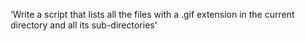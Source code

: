‘Write a script that lists all the files with a .gif extension in the current directory and all its sub-directories’
